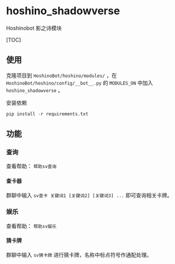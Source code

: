 # hoshino_shadowverse
Hoshinobot 影之诗模块

[TOC]

## 使用

克隆项目到 `HoshinoBot/hoshino/modules/` ，在 `HoshinoBot/hoshino/config/__bot__.py` 的 `MODULES_ON` 中加入 `hoshino_shadowverse` 。

安装依赖

``` python
pip install -r requirements.txt
```

## 功能

### 查询

查看帮助： `帮助sv查询`

#### 查卡器

群聊中输入 `sv查卡 关键词1 [关键词2] [关键词3] ...` 即可查询相关卡牌。

### 娱乐

查看帮助： `帮助sv娱乐`

#### 猜卡牌

群聊中输入 `sv猜卡牌` 进行猜卡牌，名称中标点符号作通配处理。
